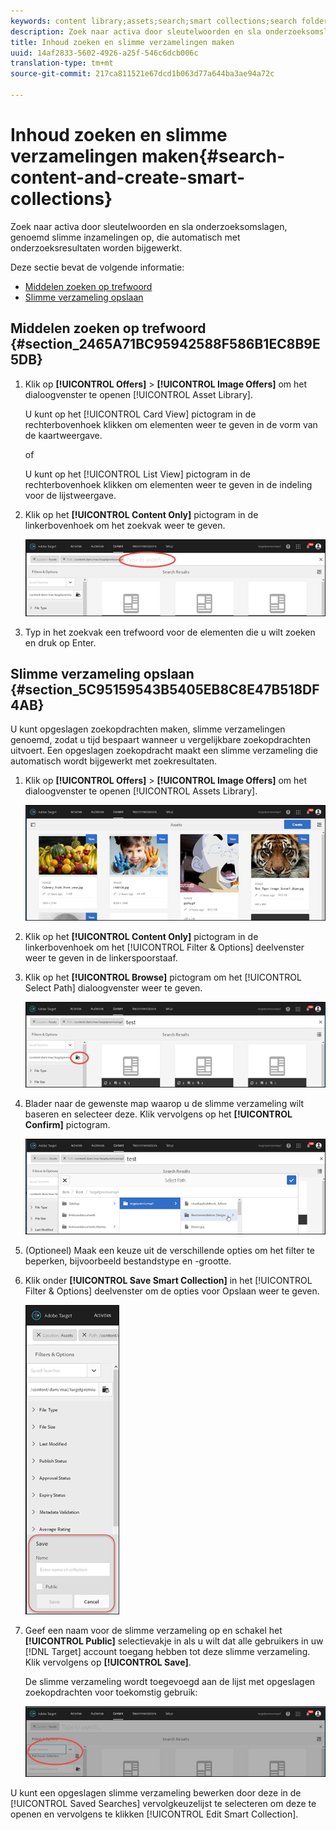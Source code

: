 ```yaml
---
keywords: content library;assets;search;smart collections;search folder;filter
description: Zoek naar activa door sleutelwoorden en sla onderzoeksomslagen, genoemd slimme inzamelingen op, die automatisch met onderzoeksresultaten worden bijgewerkt.
title: Inhoud zoeken en slimme verzamelingen maken
uuid: 14af2833-5602-4926-a25f-546c6dcb006c
translation-type: tm+mt
source-git-commit: 217ca811521e67dcd1b063d77a644ba3ae94a72c

---
```



# Inhoud zoeken en slimme verzamelingen maken{#search-content-and-create-smart-collections}

Zoek naar activa door sleutelwoorden en sla onderzoeksomslagen, genoemd slimme inzamelingen op, die automatisch met onderzoeksresultaten worden bijgewerkt.

Deze sectie bevat de volgende informatie:

* [Middelen zoeken op trefwoord](../../c-experiences/c-manage-content/filter-and-search-content.md#section_2465A71BC95942588F586B1EC8B9E5DB)
* [Slimme verzameling opslaan](../../c-experiences/c-manage-content/filter-and-search-content.md#section_5C95159543B5405EB8C8E47B518DF4AB)

## Middelen zoeken op trefwoord {#section_2465A71BC95942588F586B1EC8B9E5DB}

1. Klik op **[!UICONTROL Offers]** > **[!UICONTROL Image Offers]** om het dialoogvenster te openen [!UICONTROL Asset Library].

   U kunt op het [!UICONTROL Card View] pictogram in de rechterbovenhoek klikken om elementen weer te geven in de vorm van de kaartweergave.

   of

   U kunt op het [!UICONTROL List View] pictogram in de rechterbovenhoek klikken om elementen weer te geven in de indeling voor de lijstweergave.

1. Klik op het **[!UICONTROL Content Only]** pictogram in de linkerbovenhoek om het zoekvak weer te geven.

   ![](assets/search_assets.png)

1. Typ in het zoekvak een trefwoord voor de elementen die u wilt zoeken en druk op Enter.

## Slimme verzameling opslaan {#section_5C95159543B5405EB8C8E47B518DF4AB}

U kunt opgeslagen zoekopdrachten maken, slimme verzamelingen genoemd, zodat u tijd bespaart wanneer u vergelijkbare zoekopdrachten uitvoert. Een opgeslagen zoekopdracht maakt een slimme verzameling die automatisch wordt bijgewerkt met zoekresultaten.

1. Klik op **[!UICONTROL Offers]** > **[!UICONTROL Image Offers]** om het dialoogvenster te openen [!UICONTROL Assets Library].

   ![](assets/content.png)

1. Klik op het **[!UICONTROL Content Only]** pictogram in de linkerbovenhoek om het [!UICONTROL Filter & Options] deelvenster weer te geven in de linkerspoorstaaf.
1. Klik op het **[!UICONTROL Browse]** pictogram om het [!UICONTROL Select Path] dialoogvenster weer te geven.

   ![](assets/browse_folders.png)

1. Blader naar de gewenste map waarop u de slimme verzameling wilt baseren en selecteer deze. Klik vervolgens op het **[!UICONTROL Confirm]** pictogram.

   ![](assets/browse_folders2.png)

1. (Optioneel) Maak een keuze uit de verschillende opties om het filter te beperken, bijvoorbeeld bestandstype en -grootte.
1. Klik onder **[!UICONTROL Save Smart Collection]** in het [!UICONTROL Filter & Options] deelvenster om de opties voor Opslaan weer te geven.

   ![](assets/save_smart_collection_options.png)

1. Geef een naam voor de slimme verzameling op en schakel het **[!UICONTROL Public]** selectievakje in als u wilt dat alle gebruikers in uw [!DNL Target] account toegang hebben tot deze slimme verzameling. Klik vervolgens op **[!UICONTROL Save]**.

   De slimme verzameling wordt toegevoegd aan de lijst met opgeslagen zoekopdrachten voor toekomstig gebruik:

   ![](assets/saved_smart_collection.png)

U kunt een opgeslagen slimme verzameling bewerken door deze in de [!UICONTROL Saved Searches] vervolgkeuzelijst te selecteren om deze te openen en vervolgens te klikken [!UICONTROL Edit Smart Collection].
